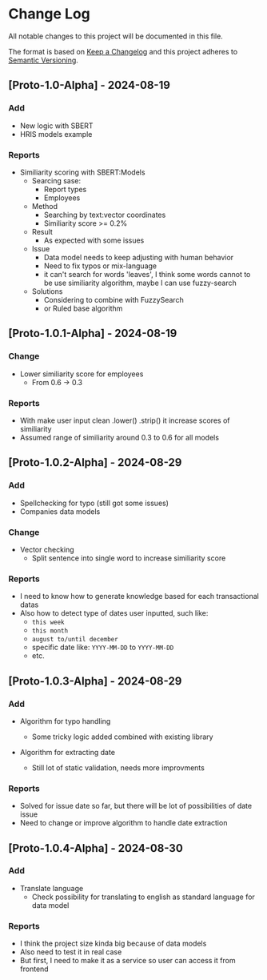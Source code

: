 # Change Log
All notable changes to this project will be documented in this file.
 
The format is based on [Keep a Changelog](http://keepachangelog.com/)
and this project adheres to [Semantic Versioning](http://semver.org/).
 
## [Proto-1.0-Alpha] - 2024-08-19

### Add
- New logic with SBERT
- HRIS models example

### Reports
- Similiarity scoring with SBERT:Models
    - Searcing sase:
        - Report types
        - Employees
    - Method
        - Searching by text:vector coordinates
        - Similiarity score >= 0.2%
    - Result
        - As expected with some issues
    - Issue
        - Data model needs to keep adjusting with human behavior
        - Need to fix typos or mix-language
        - it can't search for words 'leaves', I think some words cannot to be use similiarity algorithm, maybe I can use fuzzy-search
    - Solutions
        - Considering to combine with FuzzySearch
        - or Ruled base algorithm

## [Proto-1.0.1-Alpha] - 2024-08-19

### Change
- Lower similiarity score for employees
    - From 0.6 -> 0.3

### Reports
- With make user input clean .lower() .strip() it increase scores of similiarity
- Assumed range of similiarity around 0.3 to 0.6 for all models

## [Proto-1.0.2-Alpha] - 2024-08-29

### Add
- Spellchecking for typo (still got some issues)
- Companies data models

### Change
- Vector checking
    - Split sentence into single word to increase similiarity score

### Reports
- I need to know how to generate knowledge based for each transactional datas
- Also how to detect type of dates user inputted, such like:
    - `this week`
    - `this month`
    - `august to/until december`
    - specific date like: `YYYY-MM-DD` to `YYYY-MM-DD`
    - etc.

## [Proto-1.0.3-Alpha] - 2024-08-29

### Add
- Algorithm for typo handling
    - Some tricky logic added combined with existing library

- Algorithm for extracting date
    - Still lot of static validation, needs more improvments

### Reports
- Solved for issue date so far, but there will be lot of possibilities of date issue
- Need to change or improve algorithm to handle date extraction

## [Proto-1.0.4-Alpha] - 2024-08-30

### Add
- Translate language
    - Check possibility for translating to english as standard language for data model

### Reports
- I think the project size kinda big because of data models
- Also need to test it in real case
- But first, I need to make it as a service so user can access it from frontend